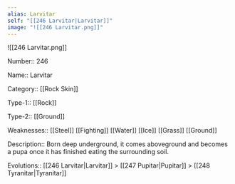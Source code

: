 ```yaml
---
alias: Larvitar
self: "[[246 Larvitar|Larvitar]]"
image: "![[246 Larvitar.png]]"
---
```


![[246 Larvitar.png]]


Number:: 246

Name:: Larvitar

Category:: [[Rock Skin]]

Type-1:: [[Rock]]

Type-2:: [[Ground]]

Weaknesses:: [[Steel]] [[Fighting]] [[Water]] [[Ice]] [[Grass]] [[Ground]]

Description:: Born deep underground, it comes aboveground and becomes a pupa once it has finished eating the surrounding soil.

Evolutions:: [[246 Larvitar|Larvitar]] > [[247 Pupitar|Pupitar]] > [[248 Tyranitar|Tyranitar]]